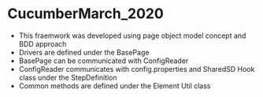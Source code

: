 # CucumberMarch_2020

* This fraemwork was developed using page object model concept and BDD approach
* Drivers are defined under the BasePage
* BasePage can be communicated with ConfigReader
* ConfigReader communicates with config.properties and SharedSD Hook class under the StepDefinition
* Common methods are defined under the Element Util class
